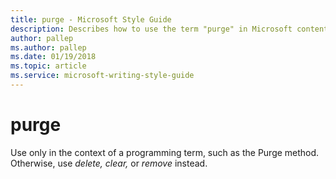 ```yaml
---
title: purge - Microsoft Style Guide
description: Describes how to use the term "purge" in Microsoft content.
author: pallep
ms.author: pallep
ms.date: 01/19/2018
ms.topic: article
ms.service: microsoft-writing-style-guide
---
```


# purge

Use only in the context of a programming term, such as the Purge method. Otherwise, use *delete,* *clear,* or *remove* instead. 
